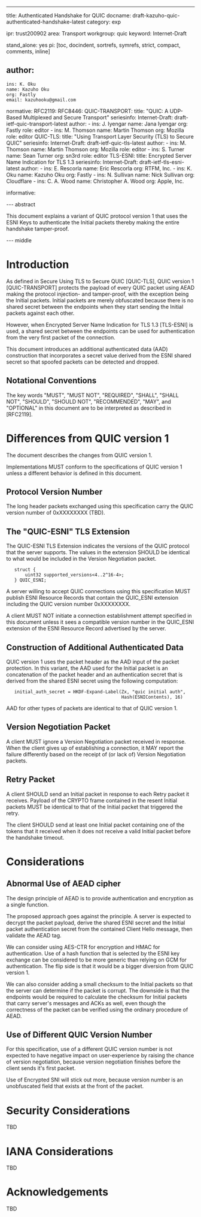 ---
title: Authenticated Handshake for QUIC
docname: draft-kazuho-quic-authenticated-handshake-latest
category: exp

ipr: trust200902
area: Transport
workgroup: quic
keyword: Internet-Draft

stand_alone: yes
pi: [toc, docindent, sortrefs, symrefs, strict, compact, comments, inline]

author:
  -
    ins: K. Oku
    name: Kazuho Oku
    org: Fastly
    email: kazuhooku@gmail.com

normative:
  RFC2119:
  RFC8446:
  QUIC-TRANSPORT:
    title: "QUIC: A UDP-Based Multiplexed and Secure Transport"
    seriesinfo:
      Internet-Draft: draft-ietf-quic-transport-latest
    author:
      -
        ins: J. Iyengar
        name: Jana Iyengar
        org: Fastly
        role: editor
      -
        ins: M. Thomson
        name: Martin Thomson
        org: Mozilla
        role: editor
  QUIC-TLS:
    title: "Using Transport Layer Security (TLS) to Secure QUIC"
    seriesinfo:
      Internet-Draft: draft-ietf-quic-tls-latest
    author:
      -
        ins: M. Thomson
        name: Martin Thomson
        org: Mozilla
        role: editor
      -
        ins: S. Turner
        name: Sean Turner
        org: sn3rd
        role: editor
  TLS-ESNI:
    title: Encrypted Server Name Indication for TLS 1.3
    seriesinfo:
      Internet-Draft: draft-ietf-tls-esni-latest
    author:
      -
        ins: E. Rescorla
        name: Eric Rescorla
        org: RTFM, Inc.
      -
        ins: K. Oku
        name: Kazuho Oku
        org: Fastly
      -
        ins: N. Sullivan
        name: Nick Sullivan
        org: Cloudflare
      -
        ins: C. A. Wood
        name: Christopher A. Wood
        org: Apple, Inc.

informative:

--- abstract

This document explains a variant of QUIC protocol version 1 that uses the ESNI
Keys to authenticate the Initial packets thereby making the entire handshake
tamper-proof.

--- middle

# Introduction

As defined in Secure Using TLS to Secure QUIC [QUIC-TLS], QUIC version 1
[QUIC-TRANSPORT] protects the payload of every QUIC packet using AEAD making
the protocol injection- and tamper-proof, with the exception being the Initial
packets.  Initial packets are merely obfuscated because there is no shared
secret between the endpoints when they start sending the Initial packets
against each other.

However, when Encrypted Server Name Indication for TLS 1.3 [TLS-ESNI] is used,
a shared secret between the endpoints can be used for authentication from the
very first packet of the connection.

This document introduces an additional authenticated data (AAD) construction
that incorporates a secret value derived from the ESNI shared secret so that
spoofed packets can be detected and dropped.

## Notational Conventions

The key words "MUST", "MUST NOT", "REQUIRED", "SHALL", "SHALL NOT", "SHOULD",
"SHOULD NOT", "RECOMMENDED", "MAY", and "OPTIONAL" in this document are to be
interpreted as described in [RFC2119].

# Differences from QUIC version 1

The document describes the changes from QUIC version 1.

Implementations MUST conform to the specifications of QUIC version 1 unless a
different behavior is defined in this document.

## Protocol Version Number

The long header packets exchanged using this specification carry the QUIC
version number of 0xXXXXXXXX (TBD).

## The "QUIC-ESNI" TLS Extension

The QUIC-ESNI TLS Extension indicates the versions of the QUIC protocol that
the server supports.  The values in the extension SHOULD be identical to what
would be included in the Version Negotiation packet.

~~~
   struct {
       uint32 supported_versions<4..2^16-4>;
   } QUIC_ESNI;
~~~

A server willing to accept QUIC connections using this specification MUST
publish ESNI Resource Records that contain the QUIC_ESNI extension including
the QUIC version number 0xXXXXXXXX.

A client MUST NOT initiate a connection establishment attempt specified in
this document unless it sees a compatible version number in the QUIC_ESNI
extension of the ESNI Resource Record advertised by the server.

## Construction of Additional Authenticated Data

QUIC version 1 uses the packet header as the AAD input of the packet
protection.  In this variant, the AAD used for the Initial packet is an
concatenation of the packet header and an authentication secret that is
derived from the shared ESNI secret using the following computation:

~~~
   initial_auth_secret = HKDF-Expand-Label(Zx, "quic initial auth",
                                           Hash(ESNIContents), 16)
~~~

AAD for other types of packets are identical to that of QUIC version 1.

## Version Negotiation Packet

A client MUST ignore a Version Negotiation packet received in response.  When
the client gives up of establishing a connection, it MAY report the failure
differently based on the receipt of (or lack of) Version Negotiation packets.

## Retry Packet

A client SHOULD send an Initial packet in response to each Retry packet it
receives.  Payload of the CRYPTO frame contained in the resent Initial packets
MUST be identical to that of the Initial packet that triggered the retry.

The client SHOULD send at least one Initial packet containing one of the tokens
that it received when it does not receive a valid Initial packet before the
handshake timeout.

# Considerations

## Abnormal Use of AEAD cipher

The design principle of AEAD is to provide authentication and encryption as a
single function.

The proposed approach goes against the principle. A server is expected to
decrypt the packet payload, derive the shared ESNI secret and the Initial
packet authentication secret from the contained Client Hello message, then
validate the AEAD tag.

We can consider using AES-CTR for encryption and HMAC for authentication. Use
of a hash function that is selected by the ESNI key exchange can be considered
to be more generic than relying on GCM for authentication.  The flip side is
that it would be a bigger diversion from QUIC version 1.

We can also consider adding a small checksum to the Initial packets so that
the server can determine if the packet is corrupt. The downside is that the
endpoints would be required to calculate the checksum for Initial packets that
carry server's messages and ACKs as well, even though the correctness of the
packet can be verified using the ordinary procedure of AEAD.

## Use of Different QUIC Version Number

For this specification, use of a different QUIC version number is not expected
to have negative impact on user-experience by raising the chance of version
negotiation, because version negotiation finishes before the client sends it's
first packet.

Use of Encrypted SNI will stick out more, because version number is an
unobfuscated field that exists at the front of the packet.

# Security Considerations

TBD

# IANA Considerations

TBD

# Acknowledgements

TBD
